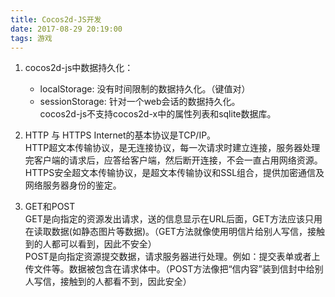 ```yaml
---
title: Cocos2d-JS开发
date: 2017-08-29 20:19:00
tags: 游戏
---
```


1. cocos2d-js中数据持久化：  
	* localStorage: 没有时间限制的数据持久化。（键值对）
	* sessionStorage: 针对一个web会话的数据持久化。  
	cocos2d-js不支持cocos2d-x中的属性列表和sqlite数据库。

2. HTTP 与 HTTPS
	Internet的基本协议是TCP/IP。    
	HTTP超文本传输协议，是无连接协议，每一次请求时建立连接，服务器处理完客户端的请求后，应答给客户端，然后断开连接，不会一直占用网络资源。  
	HTTPS安全超文本传输协议，是超文本传输协议和SSL组合，提供加密通信及网络服务器身份的鉴定。  

3. GET和POST  
	GET是向指定的资源发出请求，送的信息显示在URL后面，GET方法应该只用在读取数据(如静态图片等数据)。（GET方法就像使用明信片给别人写信，接触到的人都可以看到，因此不安全）  
	POST是向指定资源提交数据，请求服务器进行处理。例如：提交表单或者上传文件等。数据被包含在请求体中。（POST方法像把“信内容”装到信封中给别人写信，接触到的人都看不到，因此安全）